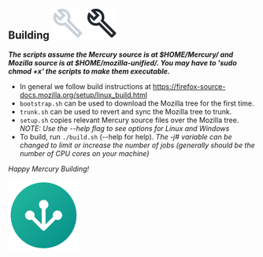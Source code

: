 ## Building <img src="https://github.com/Alex313031/Mercury-ToT/blob/main/logos/build_light.svg#gh-dark-mode-only"> <img src="https://github.com/Alex313031/Mercury-ToT/blob/main/logos/build_dark.svg#gh-light-mode-only">
_**The scripts assume the Mercury source is at $HOME/Mercury/ and Mozilla source is at $HOME/mozilla-unified/. You may have to 'sudo chmod +x' the scripts to make them executable.**_ 

- In general we follow build instructions at https://firefox-source-docs.mozilla.org/setup/linux_build.html
- `bootstrap.sh` can be used to download the Mozilla tree for the first time.
- `trunk.sh` can be used to revert and sync the Mozilla tree to trunk.
- `setup.sh` copies relevant Mercury source files over the Mozilla tree. *NOTE: Use the --help flag to see options for Linux and Windows*
- To build, run `./build.sh` (--help for help). *The -j# variable can be changed to limit or increase the number of jobs (generally should be the number of CPU cores on your machine)*


*Happy Mercury Building!*

<img src="https://github.com/Alex313031/Mercury-ToT/blob/main/logos/geckoview.svg" width="144">
